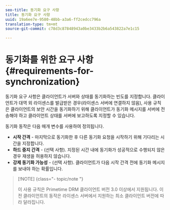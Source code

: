 ```yaml
---
seo-title: 동기화 요구 사항
title: 동기화 요구 사항
uuid: 19a6ee7e-9580-48bb-a3a6-ff2cedcc796a
translation-type: tm+mt
source-git-commit: c78d3c87848943a0be3433b2b6a543822a7e1c15

---
```



# 동기화를 위한 요구 사항 {#requirements-for-synchronization}

동기화 요구 사항은 클라이언트가 서버와 상태를 동기화하는 빈도를 지정합니다. 클라이언트가 대역 외 라이센스를 발급받은 경우(라이센스 서버에 연결하지 않음), 사용 규칙은 클라이언트의 보안 시간을 동기화하기 위해 클라이언트가 동기화 메시지를 서버에 전송해야 하고 클라이언트 상태를 서버에 보고하도록 지정할 수 있습니다.

동기화 동작은 다음 매개 변수를 사용하여 정의됩니다.

* **시작 간격** - 마지막으로 동기화한 후 다른 동기화 요청을 시작하기 위해 기다리는 시간을 지정합니다.
* **하드 중지 간격** - (선택 사항). 지정된 시간 내에 동기화가 성공적으로 수행되지 않은 경우 재생을 허용하지 않습니다.
* **강제 동기화 가능성** - (선택 사항). 클라이언트가 다음 시작 간격 전에 동기화 메시지를 보내야 하는 확률입니다.

>[!NOTE] {class=&quot;- topic/note &quot;}
>
>이 사용 규칙은 Primetime DRM 클라이언트 버전 3.0 이상에서 지원됩니다. 이전 클라이언트의 동작은 라이센스 서버에서 지원하는 최소 클라이언트 버전에 따라 달라집니다.
